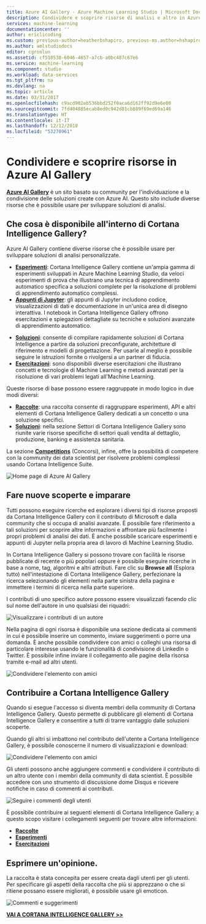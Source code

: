 ```yaml
---
title: Azure AI Gallery - Azure Machine Learning Studio | Microsoft Docs
description: Condividere e scoprire risorse di analisi e altro in Azure AI Gallery. Imparare da altri utenti e offrire il proprio contributo alla community.
services: machine-learning
documentationcenter: ''
author: ericlicoding
ms.custom: previous-author=heatherbshapiro, previous-ms.author=hshapiro
ms.author: amlstudiodocs
editor: cgronlun
ms.assetid: cf518538-6046-4657-a7cb-a0bc487c67e6
ms.service: machine-learning
ms.component: studio
ms.workload: data-services
ms.tgt_pltfrm: na
ms.devlang: na
ms.topic: article
ms.date: 03/31/2017
ms.openlocfilehash: c9acd902eb536bbd252f0aca6d162ff92d9e6e00
ms.sourcegitcommit: 7fd404885ecab8ed0c942d81cb889f69ed69a146
ms.translationtype: HT
ms.contentlocale: it-IT
ms.lasthandoff: 12/12/2018
ms.locfileid: "53270961"
---
```

# <a name="share-and-discover-resources-in-the-azure-ai-gallery"></a>Condividere e scoprire risorse in Azure AI Gallery

**[Azure AI Gallery](http://gallery.cortanaintelligence.com)** è un sito basato su community per l'individuazione e la condivisione delle soluzioni create con Azure AI.
Questo sito include diverse risorse che è possibile usare per sviluppare soluzioni di analisi.



## <a name="what-can-i-find-in-the-gallery"></a>Che cosa è disponibile all'interno di Cortana Intelligence Gallery?
Azure AI Gallery contiene diverse risorse che è possibile usare per sviluppare soluzioni di analisi personalizzate.

* **[Esperimenti](gallery-experiments.md)**: Cortana Intelligence Gallery contiene un'ampia gamma di esperimenti sviluppati in Azure Machine Learning Studio, da veloci esperimenti di prova che illustrano una tecnica di apprendimento automatico specifica a soluzioni complete per la risoluzione di problemi di apprendimento automatico complessi.
* **[Appunti di Jupyter](gallery-jupyter-notebooks.md)**: gli appunti di Jupyter includono codice, visualizzazioni di dati e documentazione in un'unica area di disegno interattiva.
  I notebook in Cortana Intelligence Gallery offrono esercitazioni e spiegazioni dettagliate su tecniche e soluzioni avanzate di apprendimento automatico.

<!--
- **[Machine Learning APIs](https://machine-learning-gallery-apis.md)** - An experiment developed in Azure Machine Learning can be launched as a web service so that the analytics model can be accessed by others through a set of REST APIs. A variety of these APIs are available in the Gallery, such as a product recommendation engine or cloud-based face and speech recognition.
-->

* **[Soluzioni](gallery-solutions.md)**: consente di compilare rapidamente soluzioni di Cortana Intelligence a partire da soluzioni preconfigurate, architetture di riferimento e modelli di progettazione. Per usarle al meglio è possibile seguire le istruzioni fornite o rivolgersi a un partner di fiducia.
* **[Esercitazioni](gallery-tutorials.md)**: sono disponibili diverse esercitazioni che illustrano concetti e tecnologie di Machine Learning e metodi avanzati per la risoluzione di vari problemi legati all'Machine Learning.

Queste risorse di base possono essere raggruppate in modo logico in due modi diversi:

* **[Raccolte](gallery-collections.md)**: una raccolta consente di raggruppare esperimenti, API e altri elementi di Cortana Intelligence Gallery dedicati a un concetto o una soluzione specifici.
* **[Soluzioni](gallery-industries.md)**: nella sezione Settori di Cortana Intelligence Gallery sono riunite varie risorse specifiche di settori quali vendita al dettaglio, produzione, banking e assistenza sanitaria.

La sezione **[Competitions](gallery-competitions.md)** (Concorsi), infine, offre la possibilità di competere con la community dei data scientist per risolvere problemi complessi usando Cortana Intelligence Suite.

![Home page di Azure AI Gallery](./media/gallery-how-to-use-contribute-publish/gallery-home-page.png)

## <a name="discover-and-learn"></a>Fare nuove scoperte e imparare
Tutti possono eseguire ricerche ed esplorare i diversi tipi di risorse proposti da Cortana Intelligence Gallery con il contributo di Microsoft e dalla community che si occupa di analisi avanzate.
È possibile fare riferimento a tali soluzioni per scoprire altre informazioni e affrontare più facilmente i propri problemi di analisi dei dati.
È anche possibile scaricare esperimenti e appunti di Jupyter nella propria area di lavoro di Machine Learning Studio.

In Cortana Intelligence Gallery si possono trovare con facilità le risorse pubblicate di recente o più popolari oppure è possibile eseguire ricerche in base a nome, tag, algoritmi e altri attributi.
Fare clic su **Browse all** (Esplora tutto) nell'intestazione di Cortana Intelligence Gallery, perfezionare la ricerca selezionando gli elementi nella parte sinistra della pagina e immettere i termini di ricerca nella parte superiore.

I contributi di uno specifico autore possono essere visualizzati facendo clic sul nome dell'autore in uno qualsiasi dei riquadri:

![Visualizzare i contributi di un autore](./media/gallery-how-to-use-contribute-publish/view-by-author.png)

Nella pagina di ogni risorsa è disponibile una sezione dedicata ai commenti in cui è possibile inserire un commento, inviare suggerimenti o porre una domanda.
È anche possibile condividere con amici o colleghi una risorsa di particolare interesse usando le funzionalità di condivisione di LinkedIn o Twitter.
È possibile infine inviare il collegamento alle pagine della risorsa tramite e-mail ad altri utenti.

![Condividere l'elemento con amici](./media/gallery-how-to-use-contribute-publish/comment-and-share.png)

## <a name="contribute-to-the-gallery"></a>Contribuire a Cortana Intelligence Gallery
Quando si esegue l'accesso si diventa membri della community di Cortana Intelligence Gallery. Questo permette di pubblicare gli elementi di Cortana Intelligence Gallery e consentire a tutti di trarre vantaggio dalle soluzioni scoperte.

Quando gli altri si imbattono nel contributo dell'utente a Cortana Intelligence Gallery, è possibile conoscerne il numero di visualizzazioni e download:

![Condividere l'elemento con amici](./media/gallery-how-to-use-contribute-publish/view-and-download-counts.png)

Gli utenti possono anche aggiungere commenti e condividere il contributo di un altro utente con i membri della community di data scientist.
È possibile accedere con uno strumento di discussione dome Disqus e ricevere notifiche in caso di commenti ai contributi.

![Seguire i commenti degli utenti](./media/gallery-how-to-use-contribute-publish/follow-comments.png)

È possibile contribuire ai seguenti elementi di Cortana Intelligence Gallery; a questo scopo visitare i collegamenti seguenti per trovare altre informazioni:

* **[Raccolte](gallery-collections.md#contribute)**
* **[Esperimenti](gallery-experiments.md#contribute)**
* **[Esercitazioni](gallery-tutorials.md#contribute)**

## <a name="we-want-to-hear-from-you"></a>Esprimere un'opinione.
La raccolta è stata concepita per essere creata dagli utenti per gli utenti. Per specificare gli aspetti della raccolta che più si apprezzano o che si ritiene possano essere migliorati, è possibile usare gli emoticon.  

![Commenti e suggerimenti](./media/gallery-how-to-use-contribute-publish/feedback.png)

**[VAI A CORTANA INTELLIGENCE GALLERY &gt;&gt;](http://gallery.cortanaintelligence.com)**

